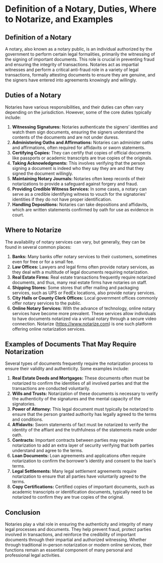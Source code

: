 # Definition of a Notary, Duties, Where to Notarize, and Examples

## Definition of a Notary
A notary, also known as a notary public, is an individual authorized by the government to perform certain legal formalities, primarily the witnessing of the signing of important documents. This role is crucial in preventing fraud and ensuring the integrity of transactions. Notaries act as impartial witnesses and perform a critical anti-fraud role in a variety of legal transactions, formally attesting documents to ensure they are genuine, and the signers have entered into agreements knowingly and willingly.

## Duties of a Notary
Notaries have various responsibilities, and their duties can often vary depending on the jurisdiction. However, some of the core duties typically include:

1. **Witnessing Signatures:** Notaries authenticate the signers’ identities and watch them sign documents, ensuring the signers understand the contents of the documents and are not under duress.
2. **Administering Oaths and Affirmations:** Notaries can administer oaths and affirmations, often required for affidavits or sworn statements.
3. **Certifying Copies:** They can certify that copies of official documents like passports or academic transcripts are true copies of the originals.
4. **Taking Acknowledgments:** This involves verifying that the person signing a document is indeed who they say they are and that they signed the document willingly.
5. **Maintaining Notary Journals:** Notaries often keep records of their notarizations to provide a safeguard against forgery and fraud.
6. **Providing Credible Witness Services:** In some cases, a notary can serve as a credible identifying witness to vouch for the signatories' identities if they do not have proper identification.
7. **Handling Depositions:** Notaries can take depositions and affidavits, which are written statements confirmed by oath for use as evidence in court.

## Where to Notarize
The availability of notary services can vary, but generally, they can be found in several common places:

1. **Banks:** Many banks offer notary services to their customers, sometimes even for free or for a small fee.
2. **Law Offices:** Lawyers and legal firms often provide notary services, as they deal with a multitude of legal documents requiring notarization.
3. **Real Estate Firms:** Real estate transactions frequently require notarized documents, and thus, many real estate firms have notaries on staff.
4. **Shipping Stores:** Some stores that offer mailing and packaging services, such as UPS or FedEx locations, also provide notary services.
5. **City Halls or County Clerk Offices:** Local government offices commonly offer notary services to the public.
6. **Online Notary Services:** With the advance of technology, online notary services have become more prevalent. These services allow individuals to have documents notarized via a virtual notary through a secure video connection. Notarize (https://www.notarize.com) is one such platform offering online notarization services.

## Examples of Documents That May Require Notarization
Several types of documents frequently require the notarization process to ensure their validity and authenticity. Some examples include:

1. **Real Estate Deeds and Mortgages:** These documents often must be notarized to confirm the identities of all involved parties and that the transactions are conducted voluntarily.
2. **Wills and Trusts:** Notarization of these documents is necessary to verify the authenticity of the signatures and the mental capacity of the signatories.
3. **Power of Attorney:** This legal document must typically be notarized to ensure that the person granted authority has legally agreed to the terms and conditions.
4. **Affidavits:** Sworn statements of fact must be notarized to verify the identity of the affiant and the truthfulness of the statements made under oath.
5. **Contracts:** Important contracts between parties may require notarization to add an extra layer of security verifying that both parties understand and agree to the terms.
6. **Loan Documents:** Loan agreements and applications often require notarization to confirm the borrower’s identity and consent to the loan's terms.
7. **Legal Settlements:** Many legal settlement agreements require notarization to ensure that all parties have voluntarily agreed to the terms.
8. **Copy Certifications:** Certified copies of important documents, such as academic transcripts or identification documents, typically need to be notarized to confirm they are true copies of the original.

## Conclusion
Notaries play a vital role in ensuring the authenticity and integrity of many legal processes and documents. They help prevent fraud, protect parties involved in transactions, and reinforce the credibility of important documents through their impartial and authorized witnessing. Whether through traditional in-person notarization or modern online services, their functions remain an essential component of many personal and professional legal activities.